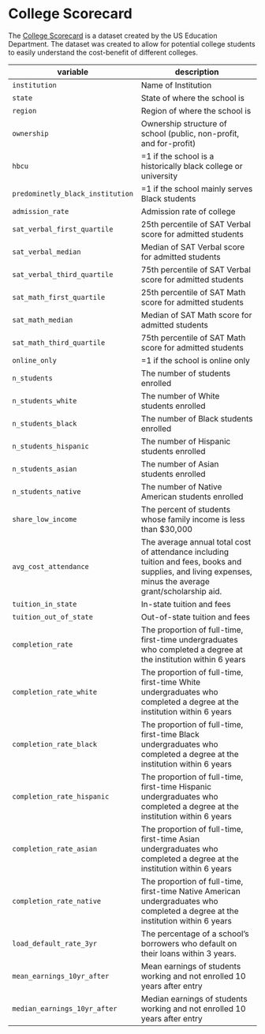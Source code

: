 # College Scorecard


The [College Scorecard](https://collegescorecard.ed.gov/data/) is a
dataset created by the US Education Department. The dataset was created
to allow for potential college students to easily understand the
cost-benefit of different colleges.

| variable | description |
|----|----|
| `institution` | Name of Institution |
| `state` | State of where the school is |
| `region` | Region of where the school is |
| `ownership` | Ownership structure of school (public, non-profit, and for-profit) |
| `hbcu` | =1 if the school is a historically black college or university |
| `predominetly_black_institution` | =1 if the school mainly serves Black students |
| `admission_rate` | Admission rate of college |
| `sat_verbal_first_quartile` | 25th percentile of SAT Verbal score for admitted students |
| `sat_verbal_median` | Median of SAT Verbal score for admitted students |
| `sat_verbal_third_quartile` | 75th percentile of SAT Verbal score for admitted students |
| `sat_math_first_quartile` | 25th percentile of SAT Math score for admitted students |
| `sat_math_median` | Median of SAT Math score for admitted students |
| `sat_math_third_quartile` | 75th percentile of SAT Math score for admitted students |
| `online_only` | =1 if the school is online only |
| `n_students` | The number of students enrolled |
| `n_students_white` | The number of White students enrolled |
| `n_students_black` | The number of Black students enrolled |
| `n_students_hispanic` | The number of Hispanic students enrolled |
| `n_students_asian` | The number of Asian students enrolled |
| `n_students_native` | The number of Native American students enrolled |
| `share_low_income` | The percent of students whose family income is less than \$30,000 |
| `avg_cost_attendance` | The average annual total cost of attendance including tuition and fees, books and supplies, and living expenses, minus the average grant/scholarship aid. |
| `tuition_in_state` | In-state tuition and fees |
| `tuition_out_of_state` | Out-of-state tuition and fees |
| `completion_rate` | The proportion of full-time, first-time undergraduates who completed a degree at the institution within 6 years |
| `completion_rate_white` | The proportion of full-time, first-time White undergraduates who completed a degree at the institution within 6 years |
| `completion_rate_black` | The proportion of full-time, first-time Black undergraduates who completed a degree at the institution within 6 years |
| `completion_rate_hispanic` | The proportion of full-time, first-time Hispanic undergraduates who completed a degree at the institution within 6 years |
| `completion_rate_asian` | The proportion of full-time, first-time Asian undergraduates who completed a degree at the institution within 6 years |
| `completion_rate_native` | The proportion of full-time, first-time Native American undergraduates who completed a degree at the institution within 6 years |
| `load_default_rate_3yr` | The percentage of a school’s borrowers who default on their loans within 3 years. |
| `mean_earnings_10yr_after` | Mean earnings of students working and not enrolled 10 years after entry |
| `median_earnings_10yr_after` | Median earnings of students working and not enrolled 10 years after entry |
